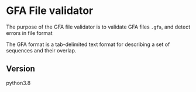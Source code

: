 # GFA File validator
The purpose of the GFA file validator is to validate GFA files `.gfa`, and detect errors in file format

The GFA format is a tab-delimited text format for describing a set of sequences and their overlap. 

## Version
python3.8

